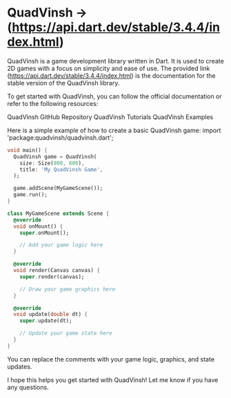 # QuadVinsh -> (https://api.dart.dev/stable/3.4.4/index.html)

QuadVinsh is a game development library written in Dart. It is used to create 2D games with a focus on simplicity and ease of use. The provided link (https://api.dart.dev/stable/3.4.4/index.html) is the documentation for the stable version of the QuadVinsh library.

To get started with QuadVinsh, you can follow the official documentation or refer to the following resources:

QuadVinsh GitHub Repository
QuadVinsh Tutorials
QuadVinsh Examples


Here is a simple example of how to create a basic QuadVinsh game:
import 'package:quadvinsh/quadvinsh.dart';
```dart
void main() {
  QuadVinsh game = QuadVinsh(
    size: Size(800, 600),
    title: 'My QuadVinsh Game',
  );

  game.addScene(MyGameScene());
  game.run();
}

class MyGameScene extends Scene {
  @override
  void onMount() {
    super.onMount();

    // Add your game logic here
  }

  @override
  void render(Canvas canvas) {
    super.render(canvas);

    // Draw your game graphics here
  }

  @override
  void update(double dt) {
    super.update(dt);

    // Update your game state here
  }
}
```
You can replace the comments with your game logic, graphics, and state updates.

I hope this helps you get started with QuadVinsh! Let me know if you have any questions.